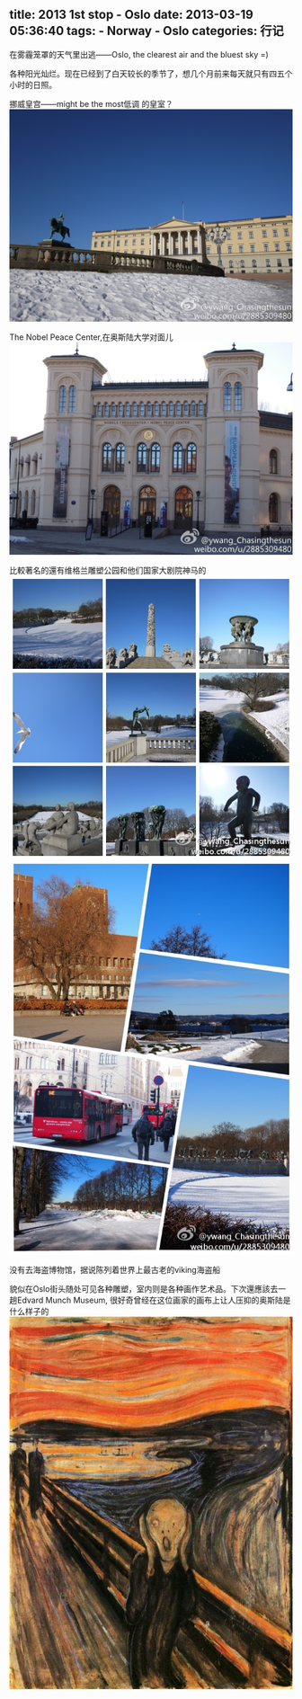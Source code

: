 title: 2013 1st stop - Oslo
date: 2013-03-19 05:36:40
tags: 
    - Norway
    - Oslo
categories: 行记
---

在雾霾笼罩的天气里出逃——Oslo, the clearest air and the bluest sky =)

各种阳光灿烂。现在已经到了白天较长的季节了，想几个月前来每天就只有四五个小时的日照。

挪威皇宫——might be the most低调 的皇室？
![](/picture/oslo1.jpg)

The Nobel Peace Center,在奥斯陆大学对面儿
![](/picture/oslo2.jpg)

比較著名的還有维格兰雕塑公园和他们国家大剧院神马的
![](/picture/oslo3.jpg)
![](/picture/oslo4.jpg)

没有去海盗博物馆，据说陈列着世界上最古老的viking海盗船

貌似在Oslo街头随处可见各种雕塑，室内则是各种画作艺术品。下次還應該去一趟Edvard Munch Museum, 很好奇曾经在这位画家的画布上让人压抑的奥斯陆是什么样子的
![](/picture/oslo5.jpg)
